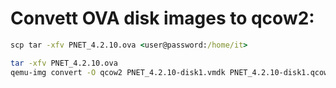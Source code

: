 # Convett OVA disk images to qcow2:

```cmd
scp tar -xfv PNET_4.2.10.ova <user@password:/home/it>
```

```bash
tar -xfv PNET_4.2.10.ova
qemu-img convert -O qcow2 PNET_4.2.10-disk1.vmdk PNET_4.2.10-disk1.qcow2
```
